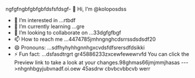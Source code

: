 ngfgfngbfgbfgbfdsfsfdsgf- 👋 Hi, I’m @koloposdss
- 👀 I’m interested in ...rtbdf
- 🌱 I’m currently learning ...gre
- 💞️ I’m looking to collaborate on ...33dgfgfbgf
- 📫 How to reach me ...4474785jmhngnghcdsrrssdsdsdf20
- 😄 Pronouns: ...sdfhyhyhhgnnhgxcvdsfdfsrersdfdsikki
- ⚡ Fun fact: ...dsfasdtrgrt
gr45886233zxcewfewewrvfd
You can click the Preview link to take a look at your changes.98ghmas66jmjmmjhasas
--->nhgnhbgyjubvnadf.oi.oew
45asdrw
cbvbcvbbcvb
werr
